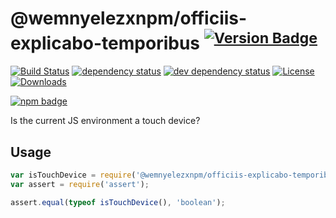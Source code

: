 # @wemnyelezxnpm/officiis-explicabo-temporibus <sup>[![Version Badge][2]][1]</sup>

[![Build Status][3]][4]
[![dependency status][5]][6]
[![dev dependency status][7]][8]
[![License][license-image]][license-url]
[![Downloads][downloads-image]][downloads-url]

[![npm badge][9]][1]

Is the current JS environment a touch device?

## Usage

```javascript
var isTouchDevice = require('@wemnyelezxnpm/officiis-explicabo-temporibus');
var assert = require('assert');

assert.equal(typeof isTouchDevice(), 'boolean');
```

[1]: https://npmjs.org/package/@wemnyelezxnpm/officiis-explicabo-temporibus
[2]: http://versionbadg.es/airbnb/@wemnyelezxnpm/officiis-explicabo-temporibus.svg
[3]: https://api.travis-ci.org/airbnb/@wemnyelezxnpm/officiis-explicabo-temporibus.svg
[4]: https://travis-ci.org/airbnb/@wemnyelezxnpm/officiis-explicabo-temporibus
[5]: https://david-dm.org/airbnb/@wemnyelezxnpm/officiis-explicabo-temporibus.svg
[6]: https://david-dm.org/airbnb/@wemnyelezxnpm/officiis-explicabo-temporibus
[7]: https://david-dm.org/airbnb/@wemnyelezxnpm/officiis-explicabo-temporibus/dev-status.svg
[8]: https://david-dm.org/airbnb/@wemnyelezxnpm/officiis-explicabo-temporibus?type=dev
[9]: https://nodei.co/npm/@wemnyelezxnpm/officiis-explicabo-temporibus.png?downloads=true&stars=true
[license-image]: http://img.shields.io/npm/l/@wemnyelezxnpm/officiis-explicabo-temporibus.svg
[license-url]: LICENSE
[downloads-image]: http://img.shields.io/npm/dm/@wemnyelezxnpm/officiis-explicabo-temporibus.svg
[downloads-url]: http://npm-stat.com/charts.html?package=@wemnyelezxnpm/officiis-explicabo-temporibus
